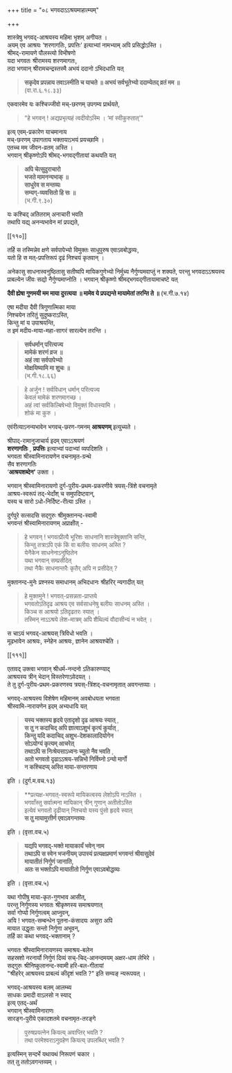 +++
title = "०८ भगवदाऽऽश्रयमाहात्म्यम्"

+++

शास्त्रेषु भगवद्-आश्रयस्य महिमा भृशम् अगीयत ।  
अयम् एव आश्रयः ‘शरणागतिः, प्रपत्तिः’ इत्याभ्यां नामभ्याम् अपि प्रसिद्धोऽस्ति ।  
श्रीमद्-रामायणे पौलस्त्यो विभीषणो  
यदा भगवतः श्रीरामस्य शरणमागतः,  
तदा भगवान् श्रीरामचन्द्रस्तस्मै अभयं ददानो ऽभिदधाति यत्

> **सकृदेव प्रपन्नाय तवाऽस्मीति च याचते ॥** 
**अभयं सर्वभूतेभ्यो ददाम्येतद् व्रतं मम ॥**  
> (वा.रा.६.१८.३३) 

एकवारमेव यः कश्चिज्जीवो मच्-छरणम् उपगम्य प्रार्थयते,  

> "हे भगवन् ! अद्यप्रभृत्यहं त्वदीयोऽस्मि । ‘मां स्वीकुरुतात्’" 

इत्य् एवम्-प्रकारेण याचमानाय  
मच्-छरणम् उपागताय भक्तायाऽभयं प्रयच्छामि ।  
एतच्च मम जीवन-व्रतम् अस्ति ।  
भगवान् श्रीकृष्णोऽपि श्रीमद्-भगवद्गीतायां कथयति यत्

> **अपि चेत्सुदुराचारो  
भजते मामनन्यभाक् ॥**  
**साधुरेव स मन्तव्यः  
सम्यग्-व्यवसितो हि सः ॥**  
> (भ.गी.९.३०) 

यः कश्चिद् अतितराम् अनाचारी भवति  
तथापि यद्य् अनन्यभावेन मां प्रपद्यते, 



[[११०]]

तर्हि स तस्मिन्नेव क्षणे सर्वपापेभ्यो विमुक्तः साधुपुरुष एवाऽवबोद्धव्यः,  
यतो हि स मत्-प्रपत्तिरूपं दृढं निश्चयं कृतवान् ।

अनेकासु साधनास्वनुष्ठितासु सतीष्वपि मायिकगुणेभ्यो निर्मुच्य नैर्गुण्यमवाप्तुं न शक्यते, परन्तु भगवदाऽऽश्रयस्य प्राबल्येन जीवः सद्यो नैर्गुण्यमाप्नोति । भगवान् श्रीकृष्णो श्रीमद्भगवद्गीतायामाचष्टे यत्

**दैवी ह्येषा गुणमयी मम माया दुरत्यया ॥  मामेव ये प्रपद्यन्ते मायामेतां तरन्ति ते ॥** (भ.गी.७.१४)

एषा मदीया दैवी त्रिगुणात्मिका माया  
निश्चयेन तरितुं सुदुष्कराऽस्ति,  
किन्तु मां य उपाश्रयन्ति,  
त इमं मदीय-माया-महा-सागरं सारल्येन तरन्ति ।

> **सर्वधर्मान् परित्यज्य  
मामेकं शरणं व्रज ॥**  
**अहं त्वा सर्वपापेभ्यो  
मोक्षयिष्यामि मा शुचः ॥**  
> (भ.गी.१८.६६)

> हे अर्जुन ! सर्वविधान् धर्मान् परित्यज्य  
> केवलं मामेकं शरणमागच्छ ।  
> अहं त्वां सर्वकिल्बिषेभ्यो विमुक्तं विधास्यामि ।  
> शोकं मा कुरु । 

एवंरीत्याऽनन्यभावेन भगवच्-छरण-गमनम् **आश्रयणम्** इत्युच्यते ।

श्रीपाद्-रामानुजाचार्य इदम् एवाऽऽश्रयणं  
**शरणागतिः** ,  **प्रपत्तिः** इत्याभ्यां पदाभ्यां व्यपदिशति ।  
भगवता श्रीस्वामिनारायणेन वचनामृत-ग्रन्थे  
सैव शरणागतिः  
‘**आश्रयशब्देन’** उक्ता ।

भगवान् श्रीस्वामिनारायणो दुर्ग-पुरीय-प्रथम-प्रकरणीये त्रयस्-त्रिंशे वचनामृते  
आश्रय-स्वरूपं तद्-भेदाँश् च समुपदिष्टवान्,  
यस्य च सारो ऽधो-निर्दिष्ट-रीत्या ऽस्ति ।

दुर्गपुरे सत्सदसि सद्गुरुः श्रीमुक्तानन्द-स्वामी  
भगवन्तं श्रीस्वामिनारायणम् अप्राक्षीत् -  

> हे भगवन् ! भगवत्प्रीत्यै भूरिशः साधनानि शास्त्रेषूक्तानि सन्ति,  
किन्तु तत्राऽपि एकं किं वा बलीयः साधनम् अस्ति ?  
येनैकेन साधनेनाऽनुष्ठितेन  
यथा भगवान् सम्प्रसीदेत्  
तथा नैकैः साधनान्तरैः कृतैर् अपि न प्रसीदेत् ?

मुक्तानन्द-मुनेः प्रश्नस्य समाधानम् अभिदधानः श्रीहरिर् न्यगादीत् यत् 

> हे मुक्तमुने ! भगवत्-प्रसन्नता-प्राप्तये  
भगवतोऽतिदृढ आश्रय एव सर्वसाधनेषु बलीयः साधनम् अस्ति ।  
किञ्च स आश्रयो ऽतिदृढतरः स्यात् ।  
तस्मिन् नाऽऽश्रये लेश-मात्रम् अपि शैथिल्यं वौदासीन्यं न भवेत् ।

स चाऽयं भगवद्-आश्रयस् त्रिविधो भवति ।  
मूढभावेन आश्रयः, स्नेहेन आश्रयः, ज्ञानेन आश्रयश्चेति ।  

[[१११]]

एतावद् उक्त्वा भगवान् श्रीधर्म-नन्दनो ऽतिकारुण्याद्  
आश्रयस्य त्रीन् भेदान् विस्तरेणाऽवेदयत् ।  
ते तु दुर्ग-पुरीय-प्रथम-प्रकरणस्य त्रयस्-त्रिंशद्-वचनामृतात् अवगन्तव्याः ।

भगवद्-आश्रयस्य विशेषेण महिमानम् अवबोधयता भगवता  
श्रीस्वामि-नारायणेन इदम् अभ्यधायि यत्  

> **यस्य भक्तस्य हृदये एतादृशो दृढ आश्रयः स्यात्** ,  
> **स तु न कदाचिद् अपि ज्ञात्वाऽशुभं कृत्यं कुर्यात्** ,   
> **किन्तु यदि कदाचिद् अशुभ-देशकालादियोगेन  
> सोऽयोग्यं कृत्यम् आचरेत्  
> तथाऽपि स निःश्रेयसाऽध्वनः च्युतो नैव भवति** ,  
> **अतो भगवतो दृढाऽऽश्रय-सन्निभो निर्विघ्नो ऽन्यो मार्गो  
> न कश्चिदप्य् अस्ति माया-सन्तरणाय** 

इति । (दुर्ग.म.वच.१३)

> **प्रत्यक्ष-भगवत्-स्वरूपे मायिकत्वस्य लेशोऽपि नाऽस्ति ।  
> भगवाँस्तु सर्वात्मना मायिकान् त्रीन् गुणान् अतीतोऽस्ति  
> इत्येवं भगवतो दृढीयान् निश्चयो यस्य पुंसो हृदये स्यात्  
> **स तु मायामुत्तीर्ण एवाऽवगन्तव्यः** 

इति । (वृत्ता.वच.५)

> **यद्यपि भगवद्-भक्ते मायाकार्यं भवेन् नाम  
> तथाऽपि स स्वेन भजनीयम् उपास्यं प्रत्यक्षप्रमाणं भगवन्तं श्रीवासुदेवं  
> मायातीतं निर्गुणं जानाति,  
> अतः स भक्तोऽपि मायातीतो निर्गुण एवाऽवबोद्धव्यः** 

इति । (वृत्ता.वच.५)

यथा गोपीषु माया-कृत-गुणभाव आसीत्,  
परन्तु निर्गुणस्य भगवतः श्रीकृष्णस्य समाश्रयणात्  
सर्वा गोप्यो निर्गुणत्वम् आप्नुवन्,  
अयि ! भगवत्-सम्बन्धेन पूतना-कंसादयः असुरा अपि  
मायात उद्धृताः सन्तो निर्गुणा अभूवन्,  
तर्हि का कथा भगवद्-भक्तानाम् ?

भगवतः श्रीस्वामिनारायणस्य समाश्रय-बलेन  
सहस्रशो नरनार्यो निर्गुणं दिव्यं सच्-चिद्-आनन्दमयम् अक्षर-धाम लेभिरे ।  
सद्गुरुः श्रीनिष्कुलानन्द-स्वामी हरि-बल-गीतायां  
"श्रीहरेर् आश्रयस्य प्राबल्यं कीदृशं भवति ?" इति सम्यङ् न्यरूपयत् ।

भगवद्-आश्रयस्य बलम् आलम्ब्य  
साधकः प्रमादी वाऽलसो न स्याद्  
इत्य् एतद्-अर्थं  
भगवान् श्रीस्वामिनाराणः  
सारङ्ग-पुरीये एकादशतमे वचनामृत-तरङ्गे  

> पुरुषप्रयत्नेन कियत्य् अवाप्तिर् भवति ?  
तथा परमेश्वराऽनुग्रहेण कियत्य् उपलब्धिर् भवति ? 

इत्यस्मिन् सन्दर्भे यथायथं निरूपणं चकार ।  
तत् तु ततोऽवगन्तव्यम् ।
